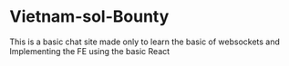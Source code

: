 # Vietnam-sol-Bounty
This is a basic chat site made only to learn the basic of websockets and Implementing the FE using the basic React
